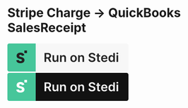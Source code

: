 # Stripe Charge → QuickBooks SalesReceipt

[![Run on Stedi](./../RunOnStedi-darkmode.svg#gh-dark-mode-only)](https://terminal.stedi.com/mappings/import?mapping=https://raw.githubusercontent.com/Stedi/mappings-examples/main/stripe-charge-to-quickbooks-salesreceipt/mapping.json&source_json=https://raw.githubusercontent.com/Stedi/mappings-examples/main/stripe/stripe-charge-to-quickbooks-salesreceipt/stripe-charge.json&target_json=https://raw.githubusercontent.com/Stedi/mappings-examples/main/stripe/stripe-charge-to-quickbooks-salesreceipt/quickbooks-salesreceipt.json)
[![Run on Stedi](./../RunOnStedi-lightmode.svg#gh-light-mode-only)](https://terminal.stedi.com/mappings/import?mapping=https://raw.githubusercontent.com/Stedi/mappings-examples/main/stripe-charge-to-quickbooks-salesreceipt/mapping.json&source_json=https://raw.githubusercontent.com/Stedi/mappings-examples/main/stripe/stripe-charge-to-quickbooks-salesreceipt/stripe-charge.json&target_json=https://raw.githubusercontent.com/Stedi/mappings-examples/main/stripe/stripe-charge-to-quickbooks-salesreceipt/quickbooks-salesreceipt.json)
